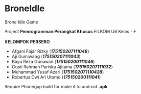 # BroneIdle
Brone Idle Game

Project <b>Pemrogramman Perangkat Khusus</b> FILKOM UB Kelas - F 
<br>
<br>
<b>KELOMPOK PERSERO</b>
- Afgani Fajar Rizky (<b><i>175150207111048</i></b>)
- Aji Gumiwang (<b><i>175150207111043</i></b>)
- Bayu Reza Gunawan (<b><i>175150200111046</i></b>)
- Gusti Rahman Pariska Ajitama (<b><i>175150207111032</i></b>)
- Muhammad Yusuf Azari (<b><i>1751502071110428</i></b>)
- Robertus Dwi Ari Utomo (<b><i>175150200111041</i></b>)

Require Phonegap build for make it to android <b>.apk</b>
